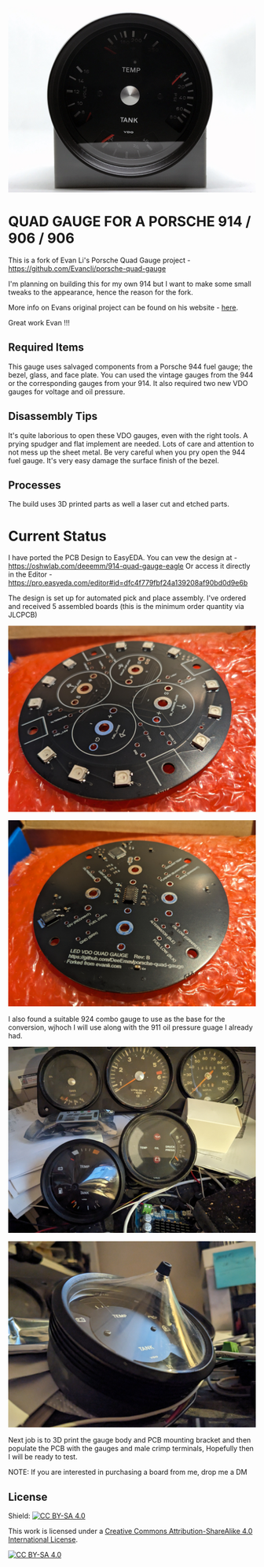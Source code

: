 ![Gauge](Photos/19.jpg)

# QUAD GAUGE FOR A PORSCHE 914 / 906 / 906

This is a fork of Evan Li's Porsche Quad Gauge project - https://github.com/Evancli/porsche-quad-gauge

I'm planning on building this for my own 914 but I want to make some small tweaks to the appearance, hence the reason for the fork.

More info on Evans original project can be found on his website -  [here](https://evanli.com/quad-gauge-for-a-porsche-914/).

Great work Evan !!!

## Required Items
This gauge uses salvaged components from a Porsche 944 fuel gauge; the bezel, glass, and face plate. You can used the vintage gauges from the 944 or the corresponding gauges from your 914. It also required two new VDO gauges for voltage and oil pressure.

## Disassembly Tips
It's quite laborious to open these VDO gauges, even with the right tools. A prying spudger and flat implement are needed. Lots of care and attention to not mess up the sheet metal. Be very careful when you pry open the 944 fuel gauge. It's very easy damage the surface finish of the bezel. 

## Processes
The build uses 3D printed parts as well a laser cut and etched parts. 

# Current Status

I have ported the PCB Design to EasyEDA. You can vew the design at - https://oshwlab.com/deeemm/914-quad-gauge-eagle
Or access it directly in the Editor - https://pro.easyeda.com/editor#id=dfc4f779fbf24a139208af90bd0d9e6b

The design is set up for automated pick and place assembly. I've ordered and received 5 assembled boards (this is the minimum order quantity via JLCPCB) 

![Gauge](Photos/21.jpg)

![Gauge](Photos/22.jpg)

I also found a suitable 924 combo gauge to use as the base for the conversion, wjhoch I will use along with the 911 oil pressure guage I already had.

![Gauge](Photos/23.jpg)

![Gauge](Photos/24.jpg)

Next job is to 3D print the gauge body and PCB mounting bracket and then populate the PCB with the gauges and male crimp terminals, Hopefully then I will be ready to test.

NOTE: If you are interested in purchasing a board from me, drop me a DM


## License
Shield: [![CC BY-SA 4.0][cc-by-sa-shield]][cc-by-sa]

This work is licensed under a
[Creative Commons Attribution-ShareAlike 4.0 International License][cc-by-sa].

[![CC BY-SA 4.0][cc-by-sa-image]][cc-by-sa]

[cc-by-sa]: http://creativecommons.org/licenses/by-sa/4.0/
[cc-by-sa-image]: https://licensebuttons.net/l/by-sa/4.0/88x31.png
[cc-by-sa-shield]: https://img.shields.io/badge/License-CC%20BY--SA%204.0-lightgrey.svg


